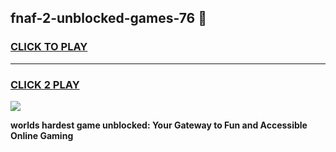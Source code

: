 
## fnaf-2-unblocked-games-76 👋
<h3>
<a href="https://premium.freeplayer.one?title=fnaf-2-unblocked-games-76&ref=14F">CLICK TO PLAY</a></h3>
<hr>

<h3>
<a href="https://premium.freeplayer.one?title=fnaf-2-unblocked-games-76&ref=14F">CLICK 2 PLAY</a>
  
</h3>

<a href="https://premium.freeplayer.one?title=fnaf-2-unblocked-games-76&ref=12F/"><img src="https://clearcache.store/games.png"></a>


**worlds hardest game unblocked: Your Gateway to Fun and Accessible Online Gaming**
